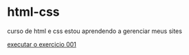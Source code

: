# html-css
 curso de html e css
estou aprendendo a gerenciar meus sites


<a href= "https://henriquecesar0824.github.io/html-css/exercicios/ex001"> executar o exercicio 001